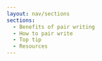 ```yaml
---
layout: nav/sections
sections:
  - Benefits of pair writing
  - How to pair write
  - Top tip
  - Resources
---
```

